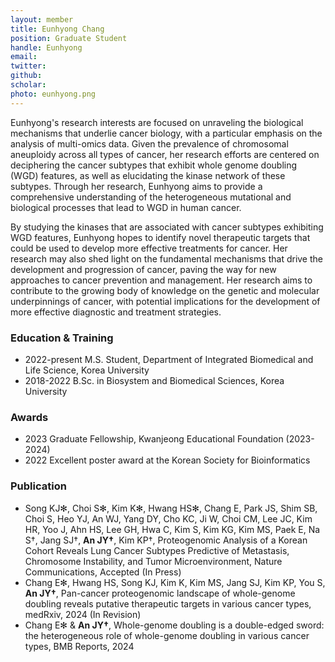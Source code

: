 ```yaml
---
layout: member
title: Eunhyong Chang
position: Graduate Student
handle: Eunhyong
email:
twitter:
github:
scholar: 
photo: eunhyong.png
---
```


Eunhyong's research interests are focused on unraveling the biological mechanisms that underlie cancer biology, with a particular emphasis on the analysis of multi-omics data. Given the prevalence of chromosomal aneuploidy across all types of cancer, her research efforts are centered on deciphering the cancer subtypes that exhibit whole genome doubling (WGD) features, as well as elucidating the kinase network of these subtypes. Through her research, Eunhyong aims to provide a comprehensive understanding of the heterogeneous mutational and biological processes that lead to WGD in human cancer.

By studying the kinases that are associated with cancer subtypes exhibiting WGD features, Eunhyong hopes to identify novel therapeutic targets that could be used to develop more effective treatments for cancer. Her research may also shed light on the fundamental mechanisms that drive the development and progression of cancer, paving the way for new approaches to cancer prevention and management. Her research aims to contribute to the growing body of knowledge on the genetic and molecular underpinnings of cancer, with potential implications for the development of more effective diagnostic and treatment strategies.


### Education & Training
- 2022-present M.S. Student, Department of Integrated Biomedical and Life Science, Korea University
- 2018-2022 B.Sc. in Biosystem and Biomedical Sciences, Korea University

### Awards
- 2023 Graduate Fellowship, Kwanjeong Educational Foundation (2023-2024)
- 2022 Excellent poster award at the Korean Society for Bioinformatics

### Publication
- Song KJ✻, Choi S✻, Kim K✻, Hwang HS✻, Chang E, Park JS, Shim SB, Choi S, Heo YJ, An WJ, Yang DY, Cho KC, Ji W, Choi CM, Lee JC, Kim HR, Yoo J, Ahn HS, Lee GH, Hwa C, Kim S, Kim KG, Kim MS, Paek E, Na S†, Jang SJ†, **An JY†**, Kim KP†, Proteogenomic Analysis of a Korean Cohort Reveals Lung Cancer Subtypes Predictive of Metastasis, Chromosome Instability, and Tumor Microenvironment, Nature Communications, Accepted (In Press)
- Chang E✻, Hwang HS, Song KJ, Kim K, Kim MS, Jang SJ, Kim KP, You S, **An JY†**, Pan-cancer proteogenomic landscape of whole-genome doubling reveals putative therapeutic targets in various cancer types, medRxiv, 2024 (In Revision)
- Chang E✻ & **An JY†**, Whole-genome doubling is a double-edged sword: the heterogeneous role of whole-genome doubling in various cancer types, BMB Reports, 2024